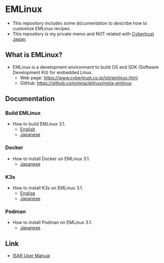 # EMLinux
- This repository includes some documentation to describe how to customize EMLinux recipes.
- This repository is my private memo and NOT related with [Cybertrust Japan](https://www.cybertrust.co.jp/). 

## What is EMLinux?
- EMLinux is a development environment to build OS and SDK (Software Development Kit) for embedded Linux.
  - Web page: https://www.cybertrust.co.jp/iot/emlinux.html
  - GitHub: https://github.com/miraclelinux/meta-emlinux

## Documentation
### Build EMLinux
- How to build EMLinux 3.1.
  - [English](doc/en/Build-EMLinux31_en.md)
  - [Japanese](doc/jp/Build-EMLinux31_jp.md)

### Docker
- How to install Docker on EMLinux 3.1.
  - [Japanese](doc/jp/Install-Docker-on-EMLinux31_jp.md)

### K3s
- How to install K3s on EMLinux 3.1.
  - [Englise](doc/en/Install-K3s-on-EMLinux31_en.md)
  - [Japanese](doc/jp/Install-K3s-on-EMLinux31_jp.md)
### Podman
- How to install Podman on EMLinux 3.1.
  - [Japanese](doc/jp/Install-Podman-on-EMLinux31_jp.md)

## Link
- [ISAR User Manual](https://github.com/ilbers/isar/blob/master/doc/user_manual.md)